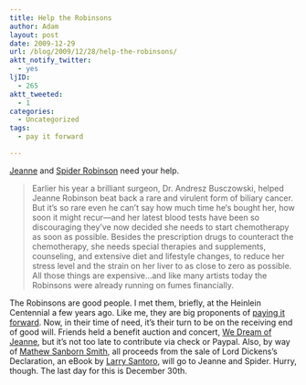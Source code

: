 ```yaml
---
title: Help the Robinsons
author: Adam
layout: post
date: 2009-12-29
url: /blog/2009/12/28/help-the-robinsons/
aktt_notify_twitter:
  - yes
ljID:
  - 265
aktt_tweeted:
  - 1
categories:
  - Uncategorized
tags:
  - pay it forward

---
```

[Jeanne](1) and [Spider Robinson](2) need your help.

> Earlier his year a brilliant surgeon, Dr. Andresz Busczowski, helped Jeanne Robinson beat back a rare and virulent form of biliary cancer. But it’s so rare even he can’t say how much time he‘s bought her, how soon it might recur—and her latest blood tests have been so discouraging they’ve now decided she needs to start chemotherapy as soon as possible. Besides the prescription drugs to counteract the chemotherapy, she needs special therapies and supplements, counseling, and extensive diet and lifestyle changes, to reduce her stress level and the strain on her liver to as close to zero as possible. All those things are expensive&#8230;and like many artists today the Robinsons were already running on fumes financially.

The Robinsons are good people. I met them, briefly, at the Heinlein Centennial a few years ago. Like me, they are big proponents of [paying it forward](3). Now, in their time of need, it&#8217;s their turn to be on the receiving end of good will. Friends held a benefit auction and concert, [We Dream of Jeanne](4), but it&#8217;s not too late to contribute via check or Paypal. Also, by way of [Mathew Sanborn Smith](5), all proceeds from the sale of Lord Dickens’s Declaration, an eBook by [Larry Santoro](6), will go to Jeanne and Spider. Hurry, though. The last day for this is December 30th.

 [1]: http://www.spiderrobinson.com/jeanne.html
 [2]: http://www.spiderrobinson.com/index2.html
 [3]: http://en.wikipedia.org/wiki/Pay_it_forward
 [4]: http://wedreamforjeanne.blogspot.com/
 [5]: http://theonethousand.blogspot.com/2009/12/dec-30th-blog-rally-for-robinsons.html
 [6]: http://blufftoninthedriftless.blogspot.com/
